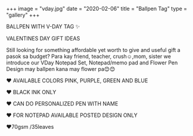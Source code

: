 +++
image = "vday.jpg"
date = "2020-02-06"
title = "Ballpen Tag"
type = "gallery"
+++

 
 BALLPEN WITH V-DAY TAG ✨

VALENTINES DAY GIFT IDEAS

Still looking for something affordable yet worth to give and useful gift  a pasok sa budget? Para kay friend, teacher, crush☺,mom, sister we introduce our VDay Notepad Set, Notepad/memo pad and Flower Pen Design may ballpen kana may flower pa😊😊 

❤ AVAILABLE COLORS PINK, PURPLE, GREEN AND BLUE

❤ BLACK INK ONLY 

❤ CAN DO PERSONALIZED PEN WITH NAME

❤ FOR NOTEPAD AVAILABLE POSTED DESIGN ONLY 

❤70gsm /35leaves